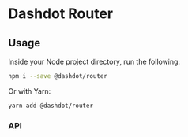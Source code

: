 # Dashdot Router

## Usage

Inside your Node project directory, run the following:

```sh
npm i --save @dashdot/router
```

Or with Yarn:

```sh
yarn add @dashdot/router
```

### API


```javascript

```